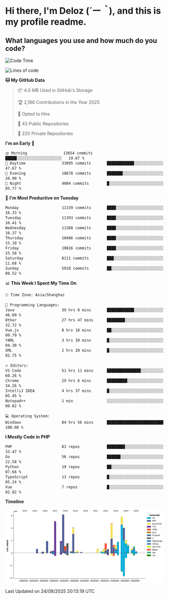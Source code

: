 # **Hi there, I'm Deloz (*´ー｀*), and this is my profile readme.**

## **What languages you use and how much do you code?**

<!--START_SECTION:waka-->
![Code Time](http://img.shields.io/badge/Code%20Time-7%2C257%20hrs%2038%20mins-blue)

![Lines of code](https://img.shields.io/badge/From%20Hello%20World%20I%27ve%20Written-52.6%20million%20lines%20of%20code-blue)

**🐱 My GitHub Data** 

> 📦 4.0 MB Used in GitHub's Storage 
 > 
> 🏆 2,186 Contributions in the Year 2025
 > 
> 💼 Opted to Hire
 > 
> 📜 43 Public Repositories 
 > 
> 🔑 220 Private Repositories 
 > 
**I'm an Early 🐤** 

```text
🌞 Morning                13654 commits       █████░░░░░░░░░░░░░░░░░░░░   19.67 % 
🌆 Daytime                33095 commits       ████████████░░░░░░░░░░░░░   47.67 % 
🌃 Evening                18678 commits       ███████░░░░░░░░░░░░░░░░░░   26.90 % 
🌙 Night                  4004 commits        █░░░░░░░░░░░░░░░░░░░░░░░░   05.77 % 
```
📅 **I'm Most Productive on Tuesday** 

```text
Monday                   11339 commits       ████░░░░░░░░░░░░░░░░░░░░░   16.33 % 
Tuesday                  11393 commits       ████░░░░░░░░░░░░░░░░░░░░░   16.41 % 
Wednesday                11368 commits       ████░░░░░░░░░░░░░░░░░░░░░   16.37 % 
Thursday                 10486 commits       ████░░░░░░░░░░░░░░░░░░░░░   15.10 % 
Friday                   10816 commits       ████░░░░░░░░░░░░░░░░░░░░░   15.58 % 
Saturday                 8111 commits        ███░░░░░░░░░░░░░░░░░░░░░░   11.68 % 
Sunday                   5918 commits        ██░░░░░░░░░░░░░░░░░░░░░░░   08.52 % 
```


📊 **This Week I Spent My Time On** 

```text
🕑︎ Time Zone: Asia/Shanghai

💬 Programming Languages: 
Java                     39 hrs 8 mins       ████████████░░░░░░░░░░░░░   46.09 % 
Other                    27 hrs 47 mins      ████████░░░░░░░░░░░░░░░░░   32.72 % 
Vue.js                   8 hrs 18 mins       ██░░░░░░░░░░░░░░░░░░░░░░░   09.79 % 
YAML                     3 hrs 39 mins       █░░░░░░░░░░░░░░░░░░░░░░░░   04.30 % 
XML                      2 hrs 20 mins       █░░░░░░░░░░░░░░░░░░░░░░░░   02.75 % 

🔥 Editors: 
VS Code                  51 hrs 11 mins      ███████████████░░░░░░░░░░   60.26 % 
Chrome                   29 hrs 6 mins       █████████░░░░░░░░░░░░░░░░   34.26 % 
IntelliJ IDEA            4 hrs 37 mins       █░░░░░░░░░░░░░░░░░░░░░░░░   05.45 % 
Notepad++                1 min               ░░░░░░░░░░░░░░░░░░░░░░░░░   00.02 % 

💻 Operating System: 
Windows                  84 hrs 56 mins      █████████████████████████   100.00 % 
```

**I Mostly Code in PHP** 

```text
PHP                      83 repos            ████████░░░░░░░░░░░░░░░░░   33.47 % 
Go                       56 repos            ██████░░░░░░░░░░░░░░░░░░░   22.58 % 
Python                   19 repos            ██░░░░░░░░░░░░░░░░░░░░░░░   07.66 % 
TypeScript               13 repos            █░░░░░░░░░░░░░░░░░░░░░░░░   05.24 % 
Vue                      7 repos             █░░░░░░░░░░░░░░░░░░░░░░░░   02.82 % 
```



**Timeline**

![Lines of Code chart](https://raw.githubusercontent.com/deloz/deloz/main/assets/bar_graph.png)


 Last Updated on 24/08/2025 20:13:19 UTC
<!--END_SECTION:waka-->
